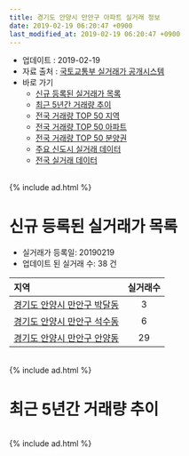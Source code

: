 ```yaml
---
title: 경기도 안양시 만안구 아파트 실거래 정보
date: 2019-02-19 06:20:47 +0900
last_modified_at: 2019-02-19 06:20:47 +0900
---
```


* 업데이트 : 2019-02-19
* 자료 출처 : [국토교통부 실거래가 공개시스템](http://rt.molit.go.kr)
* 바로 가기
    * [신규 등록된 실거래가 목록](#신규-등록된-실거래가-목록)
    * [최근 5년간 거래량 추이](#최근-5년간-거래량-추이)
    * [전국 거래량 TOP 50 지역](https://ayogom.github.io/apt-trade-info/최근-3개월-전국에서-가장-거래가-많이-발생한-지역)
    * [전국 거래량 TOP 50 아파트](https://ayogom.github.io/apt-trade-info/최근-3개월-전국에서-가장-거래가-많이-발생한-아파트)
    * [전국 거래량 TOP 50 분양권](https://ayogom.github.io/apt-trade-info/최근-3개월-전국에서-가장-거래가-많이-발생한-분양권)
    * [주요 신도시 실거래 데이터](https://ayogom.github.io/apt-trade-info/주요-신도시)
    * [전국 실거래 데이터](https://ayogom.github.io/apt-trade-info/전국)

<br>
{% include ad.html %}
<br>

# 신규 등록된 실거래가 목록
* 실거래가 등록일: 20190219
* 업데이트 된 실거래 수: 38 건


|지역|실거래수|
|:---|:---:|
|[경기도 안양시 만안구 박달동](https://ayogom.github.io/apt-trade-info/경기도-안양시-만안구-박달동)|3|
|[경기도 안양시 만안구 석수동](https://ayogom.github.io/apt-trade-info/경기도-안양시-만안구-석수동)|6|
|[경기도 안양시 만안구 안양동](https://ayogom.github.io/apt-trade-info/경기도-안양시-만안구-안양동)|29|


<br>
{% include ad.html %}
<br>

# 최근 5년간 거래량 추이


<div style="width:100%;">
    <canvas id="deal_progress" height="200"></canvas>
</div>

<script>
new Chart(document.getElementById("deal_progress"), {
    type: 'line',
    data: {
        labels: ['201402','201403','201404','201405','201406','201407','201408','201409','201410','201411','201412','201501','201502','201503','201504','201505','201506','201507','201508','201509','201510','201511','201512','201601','201602','201603','201604','201605','201606','201607','201608','201609','201610','201611','201612','201701','201702','201703','201704','201705','201706','201707','201708','201709','201710','201711','201712','201801','201802','201803','201804','201805','201806','201807','201808','201809','201810','201811','201812','201901','201902'],
        datasets: [{
            label: '매매',
            pointRadius: 1,
            data: [279, 305, 217, 182, 184, 180, 263, 268, 229, 189, 184, 264, 259, 394, 286, 266, 257, 263, 224, 239, 298, 194, 140, 172, 174, 234, 250, 306, 303, 295, 267, 277, 334, 180, 136, 137, 219, 305, 248, 286, 350, 341, 260, 258, 217, 184, 173, 272, 214, 298, 161, 189, 213, 218, 506, 493, 227, 155, 97, 69, 23],
            borderColor: "rgba(255, 201, 14, 1)",
            backgroundColor: "rgba(255, 201, 14, 0.5)",
            fill: false,
            lineTension: 0
        },{
            label: '전월세',
            pointRadius: 1,
            data: [252, 283, 211, 203, 178, 204, 184, 210, 263, 203, 187, 227, 216, 261, 205, 166, 183, 179, 200, 167, 175, 143, 204, 207, 195, 212, 190, 183, 182, 202, 282, 330, 470, 433, 450, 352, 335, 275, 189, 238, 224, 214, 226, 257, 191, 215, 211, 249, 218, 281, 205, 207, 198, 214, 237, 243, 291, 239, 300, 156, 56],
            borderColor: "rgba(0, 141, 185, 1)",
            backgroundColor: "rgba(0, 141, 185, 0.5)",
            fill: false,
            lineTension: 0
        }
        ]
    },
    options: {
        responsive: true,
        title: {
            display: false
        },
        tooltips: {
            mode: 'index',
            intersect: false
        },
        hover: {
            mode: 'nearest',
            intersect: true
        },
        scales: {
            xAxes: [{
                display: true,
                scaleLabel: {
                    display: true,
                    labelString: '년/월'
                }
            }],
            yAxes: [{
                display: true,
                ticks: {
                    suggestedMin: 0,
                },
                scaleLabel: {
                    display: true,
                    labelString: '실거래 수'
                }
            }]
        }
    }
});

</script>


<br>
{% include ad.html %}
<br>

